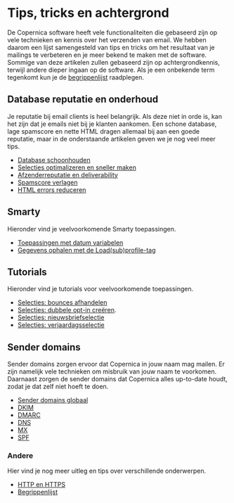 # Tips, tricks en achtergrond
De Copernica software heeft vele functionaliteiten die gebaseerd zijn op
vele technieken en kennis over het verzenden van email. We hebben daarom
een lijst samengesteld van tips en tricks om het resultaat van je mailings
te verbeteren en je meer bekend te maken met de software. Sommige van deze
artikelen zullen gebaseerd zijn op achtergrondkennis, terwijl andere dieper
ingaan op de software. Als je een onbekende term tegenkomt kun je de
[begrippenlijst](./definitions) raadplegen.

## Database reputatie en onderhoud
Je reputatie bij email clients is heel belangrijk. Als deze niet in orde
is, kan het zijn dat je emails niet bij je klanten aankomen. Een schone
database, lage spamscore en nette HTML dragen allemaal bij aan een goede
reputatie, maar in de onderstaande artikelen geven we je nog veel meer tips.
* [Database schoonhouden](./database-maintenance)
* [Selecties optimalizeren en sneller maken](./selections-optimization)
* [Afzenderreputatie en deliverability](./sender-reputation)
* [Spamscore verlagen](./some-tips-to-lower-your-email-spam-score)
* [HTML errors reduceren](./reducing-html-errors)

## Smarty
Hieronder vind je veelvoorkomende Smarty toepassingen.
* [Toepassingen met datum variabelen](./smarty-date-statements)
* [Gegevens ophalen met de Load(sub)profile-tag](./loadprofile-and-loadsubprofile)

## Tutorials
Hieronder vind je tutorials voor veelvoorkomende toepassingen.
* [Selecties: bounces afhandelen](./automatically-process-bounces)
* [Selecties: dubbele opt-in creëren](create-a-double-optin-for-new-subscribers).
* [Selecties: nieuwsbriefselectie](./create-a-mailing-list)
* [Selecties: verjaardagsselectie](./how-to-create-a-birthday-selection)

## Sender domains
Sender domains zorgen ervoor dat Copernica in jouw naam mag mailen. Er zijn
namelijk vele technieken om misbruik van jouw naam te voorkomen. Daarnaast
zorgen de sender domains dat Copernica alles up-to-date houdt, zodat
je dat zelf niet hoeft te doen.

* [Sender domains globaal](./sender-domains)
* [DKIM](./dkim)
* [DMARC](./dmarc)
* [DNS](./dns)
* [MX](./mx)
* [SPF](./spf)

### Andere
Hier vind je nog meer uitleg en tips over verschillende onderwerpen.

* [HTTP en HTTPS](./http-https)
* [Begrippenlijst](./definitions)
